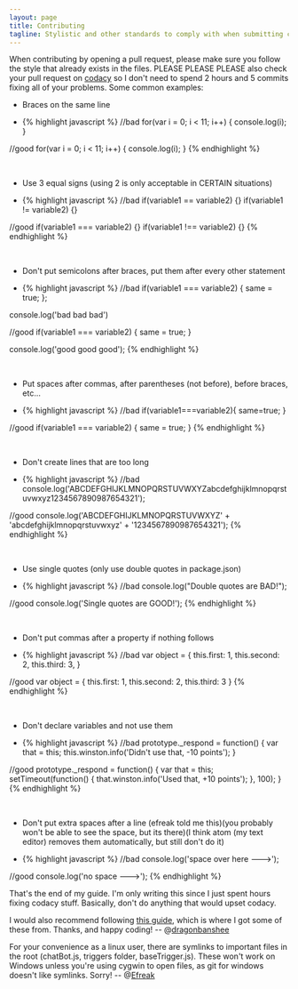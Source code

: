 ```yaml
---
layout: page
title: Contributing
tagline: Stylistic and other standards to comply with when submitting code
---
```


When contributing by opening a pull request, please make sure you follow the style that already exists in the files. PLEASE PLEASE PLEASE also check your pull request on [codacy](https://www.codacy.com/app/node-steam-chat-bot/steam-chat-bot/pullRequests?bid=2286175) so I don't need to spend 2 hours and 5 commits fixing all of your problems. Some common examples:


- Braces on the same line

- {% highlight javascript %}
//bad
for(var i = 0; i < 11; i++)
{
    console.log(i);
}
 
//good
for(var i = 0; i < 11; i++) {
    console.log(i);
}
{% endhighlight %}

<br>

- Use 3 equal signs (using 2 is only acceptable in CERTAIN situations)

- {% highlight javascript %}
//bad
if(variable1 == variable2) {}
if(variable1 != variable2) {}
 
//good
if(variable1 === variable2) {}
if(variable1 !== variable2) {}
{% endhighlight %}

<br>

- Don't put semicolons after braces, put them after every other statement

- {% highlight javascript %}
//bad
if(variable1 === variable2) {
    same = true;
};
 
console.log('bad bad bad')
 
//good
if(variable1 === variable2) {
    same = true;
}
 
console.log('good good good');
{% endhighlight %}

<br>

- Put spaces after commas, after parentheses (not before), before braces, etc...

- {% highlight javascript %}
//bad
if(variable1===variable2){
    same=true;
}
 
//good
if(variable1 === variable2) {
    same = true;
}
{% endhighlight %}

<br>

- Don't create lines that are too long

- {% highlight javascript %}
//bad
console.log('ABCDEFGHIJKLMNOPQRSTUVWXYZabcdefghijklmnopqrstuvwxyz1234567890987654321');

//good
console.log('ABCDEFGHIJKLMNOPQRSTUVWXYZ' +
        'abcdefghijklmnopqrstuvwxyz' +
        '1234567890987654321');
{% endhighlight %}

<br>

- Use single quotes (only use double quotes in package.json)

- {% highlight javascript %}
//bad
console.log("Double quotes are BAD!");
 
//good
console.log('Single quotes are GOOD!');
{% endhighlight %}

<br>

- Don't put commas after a property if nothing follows

- {% highlight javascript %}
//bad 
var object = {
    this.first: 1,
    this.second: 2,
    this.third: 3,
}
 
//good
var object = {
    this.first: 1,
    this.second: 2,
    this.third: 3
}
{% endhighlight %}

<br>

- Don't declare variables and not use them

- {% highlight javascript %}
//bad
prototype._respond = function() {
    var that = this;
    this.winston.info('Didn\'t use that, -10 points');
}
 
//good
prototype._respond = function() {
    var that = this;
    setTimeout(function() {
        that.winston.info('Used that, +10 points');
    }, 100);
}
{% endhighlight %}

<br>

- Don't put extra spaces after a line (efreak told me this)(you probably won't be able to see the space, but its there)(I think atom (my text editor) removes them automatically, but still don't do it)

- {% highlight javascript %}
//bad
console.log('space over here --->'); 
 
//good
console.log('no space --->');
{% endhighlight %}


That's the end of my guide. I'm only writing this since I just spent hours fixing codacy stuff. Basically, don't do anything that would upset codacy.

I would also recommend following [this guide](https://github.com/airbnb/javascript), which is where I got some of these from. Thanks, and happy coding!
-- @[dragonbanshee](https://github.com/dragonbanshee)

For your convenience as a linux user, there are symlinks to important files in the root (chatBot.js, triggers folder, baseTrigger.js). These won't work on Windows unless you're using cygwin to open files, as git for windows doesn't like symlinks. Sorry!
-- @[Efreak](https://github.com/Efreak)
